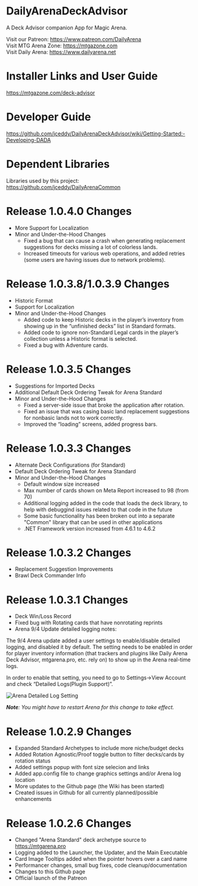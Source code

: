 # DailyArenaDeckAdvisor
A Deck Advisor companion App for Magic Arena.

Visit our Patreon: https://www.patreon.com/DailyArena  
Visit MTG Arena Zone: https://mtgazone.com  
Visit Daily Arena: https://www.dailyarena.net

# Installer Links and User Guide
https://mtgazone.com/deck-advisor

# Developer Guide
https://github.com/jceddy/DailyArenaDeckAdvisor/wiki/Getting-Started:-Developing-DADA

# Dependent Libraries
Libraries used by this project:  
https://github.com/jceddy/DailyArenaCommon

# Release 1.0.4.0 Changes
- More Support for Localization
- Minor and Under-the-Hood Changes
  - Fixed a bug that can cause a crash when generating replacement suggestions for decks missing a lot of colorless lands.
  - Increased timeouts for various web operations, and added retries (some users are having issues due to network problems).

# Release 1.0.3.8/1.0.3.9 Changes
- Historic Format
- Support for Localization
- Minor and Under-the-Hood Changes
  - Added code to keep Historic decks in the player’s inventory from showing up in the “unfinished decks” list in Standard formats.
  - Added code to ignore non-Standard Legal cards in the player’s collection unless a Historic format is selected.
  - Fixed a bug with Adventure cards.

# Release 1.0.3.5 Changes
- Suggestions for Imported Decks
- Additional Default Deck Ordering Tweak for Arena Standard
- Minor and Under-the-Hood Changes
  - Fixed a server-side issue that broke the application after rotation.
  - Fixed an issue that was casing basic land replacement suggestions for nonbasic lands not to work correctly.
  - Improved the “loading” screens, added progress bars.

# Release 1.0.3.3 Changes
- Alternate Deck Configurations (for Standard)
- Default Deck Ordering Tweak for Arena Standard
- Minor and Under-the-Hood Changes
  - Default window size increased
  - Max number of cards shown on Meta Report increased to 98 (from 70)
  - Additional logging added in the code that loads the deck library, to help with debuggind issues related to that code in the future
  - Some basic functionality has been broken out into a separate "Common" library that can be used in other applications
  - .NET Framework version increased from 4.6.1 to 4.6.2

# Release 1.0.3.2 Changes
- Replacement Suggestion Improvements
- Brawl Deck Commander Info

# Release 1.0.3.1 Changes
- Deck Win/Loss Record
- Fixed bug with Rotating cards that have nonrotating reprints
- Arena 9/4 Update detailed logging notes:

The 9/4 Arena update added a user settings to enable/disable detailed logging, and disabled it by default. The setting needs to be enabled in order for player inventory information (that trackers and plugins like Daily Arena Deck Advisor, mtgarena.pro, etc. rely on) to show up in the Arena real-time logs.

In order to enable that setting, you need to go to Settings->View Account and check “Detailed Logs(Plugin Support)”.

![Arena Detailed Log Setting](https://www.dailyarena.net/wp-content/uploads/2019/09/advisor_13.png)

_**Note**: You might have to restart Arena for this change to take effect._

# Release 1.0.2.9 Changes
- Expanded Standard Archetypes to include more niche/budget decks
- Added Rotation Agnostic/Proof toggle button to filter decks/cards by rotation status
- Added settings popup with font size selecion and links
- Added app.config file to change graphics settings and/or Arena log location
- More updates to the Github page (the Wiki has been started)
- Created issues in Github for all currently planned/possible enhancements

# Release 1.0.2.6 Changes
- Changed "Arena Standard" deck archetype source to https://mtgarena.pro
- Logging added to the Launcher, the Updater, and the Main Executable
- Card Image Tooltips added when the pointer hovers over a card name
- Performancer changes, small bug fixes, code cleanup/documentation
- Changes to this Github page
- Official launch of the Patreon
